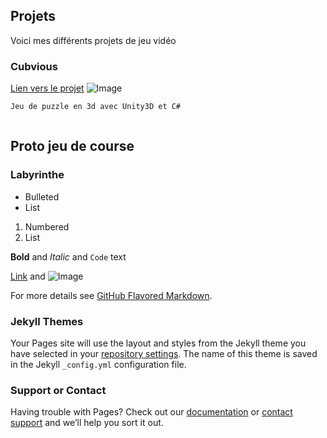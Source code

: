 


## Projets

Voici mes différents projets de jeu vidéo

### Cubvious

[Lien vers le projet](https://drive.google.com/open?id=0B0pxW2mxEZiYd3RxVFlLZFdLLVk)
![Image](https://lh6.googleusercontent.com/SQEWNUY1R8pwqpMn55xkA2C4UagTwhzFKpCp8EpPPBaCwDXQwAjs2gvoa9Y3XdRafjATlcfOxVyKAIE=w1920-h916)
```markdown
Jeu de puzzle en 3d avec Unity3D et C#



```

## Proto jeu de course

### Labyrinthe

- Bulleted
- List

1. Numbered
2. List

**Bold** and _Italic_ and `Code` text

[Link](url) and ![Image](src)

For more details see [GitHub Flavored Markdown](https://guides.github.com/features/mastering-markdown/).

### Jekyll Themes

Your Pages site will use the layout and styles from the Jekyll theme you have selected in your [repository settings](https://github.com/LWZero/LWZero/settings). The name of this theme is saved in the Jekyll `_config.yml` configuration file.

### Support or Contact

Having trouble with Pages? Check out our [documentation](https://help.github.com/categories/github-pages-basics/) or [contact support](https://github.com/contact) and we’ll help you sort it out.
